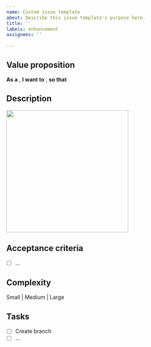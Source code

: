```yaml
---
name: Custom issue template
about: Describe this issue template's purpose here.
title: ''
labels: enhancement
assignees: ''

---
```


## Value proposition
**As a** ,
**I want to** ,
**so that** 

## Description

<img src=xxx width=320px>


## Acceptance criteria
- [ ] ...

## Complexity
Small | Medium | Large

## Tasks
- [ ] Create branch
- [ ] ...
